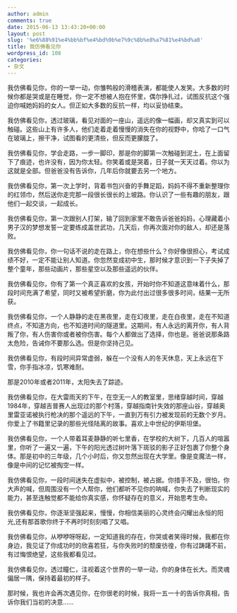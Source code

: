 ```yaml
---
author: admin
comments: true
date: 2015-06-13 13:43:20+00:00
layout: post
slug: '%e6%88%91%e4%bb%bf%e4%bd%9b%e7%9c%8b%e8%a7%81%e4%bd%a0'
title: 我仿佛看见你
wordpress_id: 108
categories:
- 杂文
---
```


我仿佛看见你，你的一举一动，你雏鸭般的滑稽表演，都能使人发笑。大多数的时候你都是哭或是在睡觉，你一定不想被人抱在怀里，偶尔挣扎过，试图反抗这个强迫你喊她妈妈的女人。但正如大多数的反抗一样，均以妥协结束。

我仿佛看见你，透过玻璃，看见对面的一座山，遥远的像一幅画，却又真实到可以触碰。这些山上有许多人，他们走着走着慢慢的消失在你的视野中，你哈了一口气在玻璃上，擦干净，试图看的更清些，但反而更朦胧了。

我仿佛看见你，学会走路，一步一脚印，那是你的脚第一次触碰到泥土，在上面留下了痕迹，也许没有，因为你太轻。你笑着或是哭着，日子就一天天过着。你以为这就是全部。但爸爸没有告诉你，几年后你就要去另一个地方。

我仿佛看见你，第一次上学时，背着书包兴奋的手舞足蹈，妈妈不得不重新整理你的红领巾，然后送你走完那一段很长很长的上坡路。你认识了一些有趣的朋友，跟他们一起交谈，一起成长。

我仿佛看见你，第一次跟别人打架，输了回到家里不敢告诉爸爸妈妈，心理藏着小男子汉的梦想发誓一定要练成盖世武功，几天后，你再次面对你的敌人，却还是落败。

我仿佛看见你，你一句话不说的走在路上，你在想些什么？你好像很担心，考试成绩不好，一定不能让别人知道。你忽然变成初中生，那时候才意识到一下子失掉了整个童年，那些动画片，那些星空以及那些遥远的伙伴。

我仿佛看见你，你有了第一个真正喜欢的女孩，开始时你不知道这意味着什么，那段时间充满了希望，同时又被希望折磨，你为此付出过很多很多时间，结果一无所获。

我仿佛看见你，一个人静静的走在黑夜里，走在幻夜里，走在白夜里，走在不知道终点，不知道方向，也不知道时间的隧道里。这期间，有人永远的离开你，有人背叛了你，有人伤害你或者被你伤害。每个人都做出了选择，你也是。爸爸说那条路太危险，告诫你不要那么选。但是你坚持己见。

我仿佛看见你，有段时间异常虚弱，躲在一个没有人的冬天休息，天上永远在下雪，你手指冰凉，饥寒难耐。

那是2010年或者2011年，太阳失去了踪迹。

我仿佛看见你，在大雷雨天的下午，在空无一人的教室里，思绪穿越时间，穿越1984年，穿越吉普赛人出现过的那个村落，穿越指南针失效的那座山谷，穿越奥里雷亚诺被执行枪决的那个遥远的下午，一直到万有引力被发现前的无数个岁月。你爱上了书籍里记录的那些光怪陆离的故事。喜欢上中世纪的伊斯坦堡。

我仿佛看见你，一个人带着耳麦静静的听七里香，在学校的大树下，几百人的喧嚣里，你听了一遍又一遍，下午的阳光透过树叶落下斑驳的影子正好包裹了你整个身体。那是初中的三年级，几个小时后，你又忽然出现在大学里。像是变魔法一样，像是中间的记忆被掏空一样。

我仿佛看见你，一段时间迷失在虚拟中，被控制，被占据。你措手不及，很怕，你大声的喊，但周围没有一个人帮你，他们都听不见你的呐喊，你失去了判断现实的能力，甚至连触觉都不能给你真实感，你怀疑存在的意义，开始思考生命。

我仿佛看见你，你逐渐坚强起来，慢慢，你相信美丽的心灵终会闪耀出永恒的阳光,还有那首歌你终于不再时时刻刻唱了又唱。

我仿佛看见你，从咿咿呀呀起，一定知道我的存在，你哭或者笑得时候，我都在你身边，我见证了你成功时的欣喜若狂，与你失败时的颓废彷徨，你有过踌躇不前，有过悔恨绝望，这些我都看见过。

我仿佛看见你，透过瞳仁，注视着这个世界的一举一动，你的身体在长大。而灵魂偏居一隅，保持着最初的样子。

那时候，我也许会再次遇见你，在你很老的时候，我将一五一十的告诉你真相，告诉你我们当初的决意……
